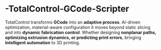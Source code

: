 # -TotalControl-GCode-Scripter
TotalControl transforms **GCode** into an **adaptive process**. AI-driven optimization, material-aware configuration it moves beyond static slicing and into **dynamic fabrication control**. Whether designing **nonplanar paths, optimizing extrusion dynamics, or predicting print errors**, bringing **intelligent automation** to 3D printing.
